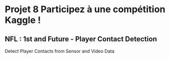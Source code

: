# Projet 8 Participez à une compétition Kaggle !

## NFL : 1st and Future - Player Contact Detection

Detect Player Contacts from Sensor and Video Data